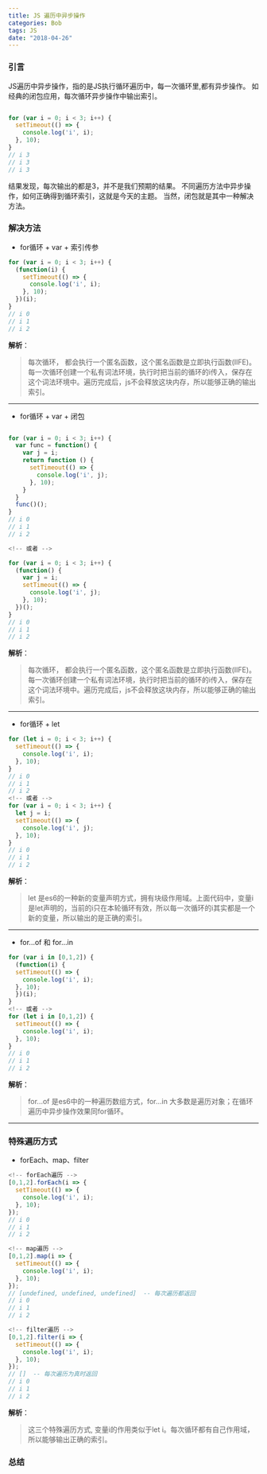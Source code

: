 ```yaml
---
title: JS 遍历中异步操作
categories: Bob
tags: JS
date: "2018-04-26"
---
```


### 引言
  JS遍历中异步操作，指的是JS执行循环遍历中，每一次循环里,都有异步操作。 如经典的闭包应用，每次循环异步操作中输出索引。

```javascript

for (var i = 0; i < 3; i++) {
  setTimeout(() => {
    console.log('i', i);
  }, 10);
}
// i 3
// i 3
// i 3
```
  结果发现，每次输出的都是3，并不是我们预期的结果。
  不同遍历方法中异步操作，如何正确得到循环索引，这就是今天的主题。 当然，闭包就是其中一种解决方法。

### 解决方法

- for循环 + var + 索引传参
```javascript
for (var i = 0; i < 3; i++) {
  (function(i) {
    setTimeout(() => {
      console.log('i', i);
    }, 10);
  })(i);
}
// i 0
// i 1
// i 2
```
**解析**： 

>每次循环， 都会执行一个匿名函数，这个匿名函数是立即执行函数(IIFE)。 每一次循环创建一个私有词法环境，执行时把当前的循环的i传入，保存在这个词法环境中。遍历完成后，js不会释放这块内存，所以能够正确的输出索引。
---

- for循环 + var + 闭包
```javascript

for (var i = 0; i < 3; i++) {
  var func = function() {
    var j = i;
    return function () {
      setTimeout(() => {
        console.log('i', j);
      }, 10);
    }
  }
  func()();
} 
// i 0
// i 1
// i 2

<!-- 或者 -->

for (var i = 0; i < 3; i++) {
  (function() {
    var j = i;
    setTimeout(() => {
      console.log('i', j);
    }, 10);
  })();
}
// i 0
// i 1
// i 2
```
**解析**： 

>每次循环， 都会执行一个匿名函数，这个匿名函数是立即执行函数(IIFE)。 每一次循环创建一个私有词法环境，执行时把当前的循环的i传入，保存在这个词法环境中。遍历完成后，js不会释放这块内存，所以能够正确的输出索引。
---


- for循环 + let
```javascript
for (let i = 0; i < 3; i++) {
  setTimeout(() => {
    console.log('i', i);
  }, 10);
}
// i 0
// i 1
// i 2
<!-- 或者 -->
for (var i = 0; i < 3; i++) {
  let j = i;
  setTimeout(() => {
    console.log('i', j);
  }, 10);
}
// i 0
// i 1
// i 2
```
**解析**：

>let 是es6的一种新的变量声明方式，拥有块级作用域。上面代码中，变量i是let声明的，当前的i只在本轮循环有效，所以每一次循环的i其实都是一个新的变量，所以输出的是正确的索引。

---



- for...of 和 for...in
```javascript
for (var i in [0,1,2]) {
  (function(i) {
  setTimeout(() => {
    console.log('i', i);
  }, 10);
  })(i);
}
<!-- 或者 -->
for (let i in [0,1,2]) {
  setTimeout(() => {
    console.log('i', i);
  }, 10);
}
// i 0
// i 1
// i 2
```
**解析**：

>for...of 是es6中的一种遍历数组方式，for...in 大多数是遍历对象；在循环遍历中异步操作效果同for循环。

---


### 特殊遍历方式

- forEach、map、filter

```javascript
<!-- forEach遍历 -->
[0,1,2].forEach(i => {
  setTimeout(() => {
    console.log('i', i);
  }, 10);
});
// i 0
// i 1
// i 2

<!-- map遍历 -->
[0,1,2].map(i => {
  setTimeout(() => {
    console.log('i', i);
  }, 10);
});
// [undefined, undefined, undefined]  -- 每次遍历都返回
// i 0
// i 1
// i 2

<!-- filter遍历 -->
[0,1,2].filter(i => {
  setTimeout(() => {
    console.log('i', i);
  }, 10);
});
// []  -- 每次遍历为真时返回
// i 0
// i 1
// i 2
```


**解析**：

>这三个特殊遍历方式, 变量i的作用类似于let i。每次循环都有自己作用域，所以能够输出正确的索引。




### 总结

